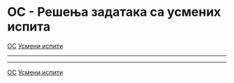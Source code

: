 # ОС - Решења задатака са усмених испита

[ОС](../../README.md) [Усмени испити](../README.md)

---

---  

[ОС](../../README.md) [Усмени испити](../README.md)